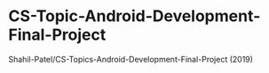 # CS-Topic-Android-Development-Final-Project
Shahil-Patel/CS-Topics-Android-Development-Final-Project (2019)
